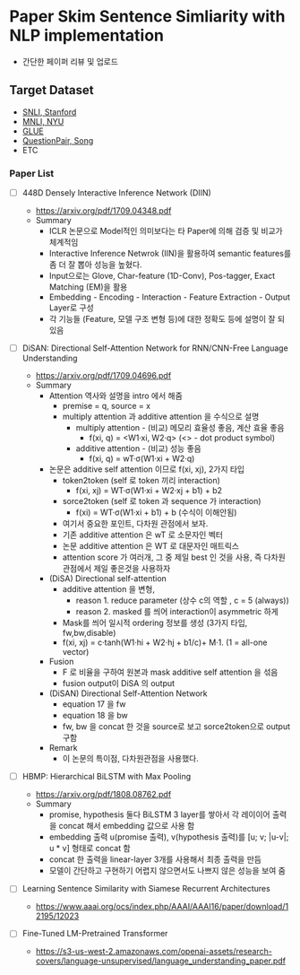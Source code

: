 # Paper Skim Sentence Simliarity with NLP implementation
+ 간단한 페이퍼 리뷰 및 업로드

## Target Dataset

+ [SNLI, Stanford](https://nlp.stanford.edu/projects/snli/)
+ [MNLI, NYU](https://www.nyu.edu/projects/bowman/multinli/)
+ [GLUE](https://gluebenchmark.com/leaderboard)
+ [QuestionPair, Song](https://github.com/songys/Question_pair)
+ ETC

### Paper List
* [ ] 448D Densely Interactive Inference Network (DIIN)
	+ https://arxiv.org/pdf/1709.04348.pdf
    + Summary
        + ICLR 논문으로 Model적인 의미보다는 타 Paper에 의해 검증 및 비교가 체계적임
        + Interactive Inference Netwrok (IIN)을 활용하여 semantic features를 좀 더 잘 뽑아 성능을 높혔다.
        + Input으로는 Glove, Char-feature (1D-Conv), Pos-tagger, Exact Matching (EM)을 활용
        + Embedding - Encoding - Interaction - Feature Extraction - Output Layer로 구성
        + 각 기능들 (Feature, 모델 구조 변형 등)에 대한 정확도 등에 설명이 잘 되있음

* [ ] DiSAN: Directional Self-Attention Network for RNN/CNN-Free Language Understanding
	+ https://arxiv.org/pdf/1709.04696.pdf
	+ Summary
		+ Attention 역사와 설명을 intro 에서 해줌
			+ premise = q, source = x
			+ multiply attention 과 additive attention 을 수식으로 설명 
				+ multiply attention - (비교) 메모리 효율성 좋음, 계산 효율 좋음
					+ f(xi, q) = <W1·xi, W2·q>  (<> - dot product symbol)
				+ additive attention - (비교) 성능 좋음
					+ f(xi, q) = wT·σ(W1·xi + W2·q)
		+ 논문은 additive self attention 이므로 f(xi, xj), 2가지 타입 
			+ token2token (self 로 token 끼리 interaction)
				+ f(xi, xj) = WT·σ(W1·xi + W2·xj + b1) + b2
			+ sorce2token (self 로 token 과 sequence 가 interaction)
				+ f(xi) =  WT·σ(W1·xi + b1) + b (수식이 이해안됨)	
			+ 여기서 중요한 포인트, 다차원 관점에서 보자. 
			+ 기존 additive attention 은 wT 로 소문자인 벡터
			+ 논문 additive attention 은 WT 로 대문자인 매트릭스
			+ attention score 가 여러개, 그 중 제일 best 인 것을 사용, 즉 다차원 관점에서 제일 좋은것을 사용하자
		+ (DiSA) Directional self-attention
			+ additive attention 을 변형, 
				+ reason 1. reduce parameter (상수 c의 역할 , c = 5 (always))
				+ reason 2. masked 를 씌어 interaction이 asymmetric 하게 
			+ Mask를 씌어 일시적 ordering 정보를 생성 (3가지 타입, fw,bw,disable)
			+ f(xi, xj) = c·tanh(W1·hi + W2·hj + b1/c)+ M·1. (1 = all-one vector)
		+ Fusion
			+ F 로 비율을 구하여 원본과 mask additive self attention 을 섞음
			+ fusion output이 DiSA 의 output
		+ (DiSAN) Directional Self-Attention Network
			+ equation 17 을 fw
			+ equation 18 을 bw 
			+ fw, bw 을 concat 한 것을 source로 보고 sorce2token으로 output 구함
		+ Remark 
			+ 이 논문의 특이점, 다차원관점을 사용했다. 
			
* [ ] HBMP: Hierarchical BiLSTM with Max Pooling
	+ https://arxiv.org/pdf/1808.08762.pdf
    + Summary
        + promise, hypothesis 둘다 BiLSTM 3 layer를 쌓아서 각 레이이어 출력을 concat 해서 embedding 값으로 사용 함
        + embedding 출력 u(promise 출력), v(hypothesis 출력)를 [u; v; |u-v|; u * v] 형태로 concat 함
		* concat 한 출력을 linear-layer 3개를 사용해서 최종 출력을 만듬
        + 모델이 간단하고 구현하기 어렵지 않으면서도 나쁘지 않은 성능을 보여 줌

* [ ] Learning Sentence Similarity with Siamese Recurrent Architectures
	+ https://www.aaai.org/ocs/index.php/AAAI/AAAI16/paper/download/12195/12023
* [ ] Fine-Tuned LM-Pretrained Transformer
	+ https://s3-us-west-2.amazonaws.com/openai-assets/research-covers/language-unsupervised/language_understanding_paper.pdf
